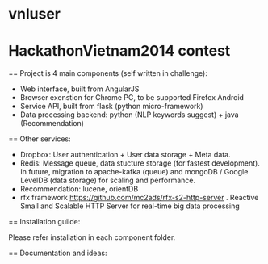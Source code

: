 vnluser
=======
HackathonVietnam2014 contest
=======

== Project is 4 main components (self written in challenge):
- Web interface, built from AngularJS
- Browser exenstion for Chrome PC, to be supported Firefox Android
- Service API, built from flask (python micro-framework)
- Data processing backend: python (NLP keywords suggest) + java (Recommendation)

== Other services:

- Dropbox: User authentication + User data storage + Meta data.
- Redis: Message queue, data stucture storage (for fastest development). In future, migration to apache-kafka (queue) and mongoDB / Google LevelDB (data storage) for scaling and performance.
- Recommendation: lucene, orientDB
- rfx framework https://github.com/mc2ads/rfx-s2-http-server . Reactive Small and Scalable HTTP Server for real-time big data processing

== Installation guilde:

Please refer installation in each component folder.

== Documentation and ideas:
